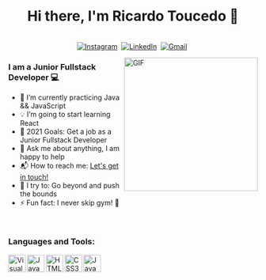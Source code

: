 <p>
  <h1 align="center"><b>Hi there, I'm Ricardo Toucedo 👋</b></h1>
</p>

<p align="center">
<br>
 <a href="https://www.instagram.com/ricardotoucedo/"><img src="https://img.shields.io/badge/instagram-%23E4405F.svg?&style=for-the-badge&logo=instagram&logoColor=white" alt="Instagram" /></a>&nbsp;
<a href="https://www.linkedin.com/in/ricardo-toucedo/"><img src="https://img.shields.io/badge/linkedin-%230077B5.svg?&style=for-the-badge&logo=linkedin&logoColor=white" alt="LinkedIn" /></a>&nbsp;
<a href="mailto:ricardotoucedo@gmail.com?subject=Hello Ricardo"><img src="https://img.shields.io/badge/gmail-%23D14836.svg?&style=for-the-badge&logo=gmail&logoColor=white" alt="Gmail"/></a>&nbsp;
</p>

<img align="right" height="270px" alt="GIF" src="https://media3.giphy.com/media/13HgwGsXF0aiGY/giphy.gif?cid=ecf05e47nruuu96nda8x4n2v55z3avni9t2480thfcxcukxw&rid=giphy.gif" />

### I am a Junior Fullstack Developer 💻
- 🔭 I’m currently practicing Java && JavaScript
- 💡 I’m going to start learning React
- 🥅 2021 Goals: Get a job as a Junior Fullstack Developer
- 💬 Ask me about anything, I am happy to help
- 📬 How to reach me: <a href="https://www.linkedin.com/in/ricardo-toucedo/">Let's get in touch!</a>&nbsp;
- 🧗 I try to: Go beyond and push the bounds
- ⚡ Fun fact: I never skip gym! :raised_hands:

<br>

### Languages and Tools: 

<img align="left" alt="Visual Studio Code" width="35px" src="https://github.com/tomchen/stack-icons/raw/master/logos/visual-studio-code.svg" />
<img align="left" alt="Java" width="35px" src="https://github.com/tomchen/stack-icons/raw/master/logos/java.svg"/>
<img align="left" alt="HTML5" width="35px" src="https://github.com/tomchen/stack-icons/raw/master/logos/html-5.svg" />
<img align="left" alt="CSS3" width="35px" src="https://github.com/tomchen/stack-icons/raw/master/logos/css-3.svg" />
<img align="left" alt="JavaScript" width="35px" src="https://github.com/tomchen/stack-icons/raw/master/logos/javascript.svg" />
<img align="left" alt="SQL" width="35px" src="https://cdn.svgporn.com/logos/mysql.svg />
